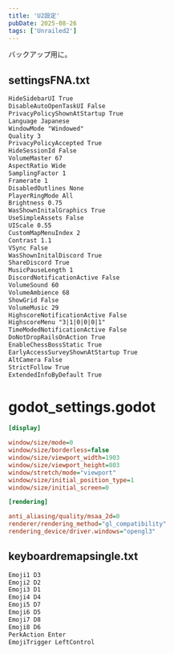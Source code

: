 ```yaml
---
title: 'U2設定'
pubDate: 2025-08-26
tags: ['Unrailed2']
---
```


バックアップ用に。

## settingsFNA.txt

```txt frame="code" title="settingsFNA.txt"
HideSidebarUI True
DisableAutoOpenTaskUI False
PrivacyPolicyShownAtStartup True
Language Japanese
WindowMode "Windowed"
Quality 3
PrivacyPolicyAccepted True
HideSessionId False
VolumeMaster 67
AspectRatio Wide
SamplingFactor 1
Framerate 1
DisabledOutlines None
PlayerRingMode All
Brightness 0.75
WasShownInitalGraphics True
UseSimpleAssets False
UIScale 0.55
CustomMapMenuIndex 2
Contrast 1.1
VSync False
WasShownInitalDiscord True
ShareDiscord True
MusicPauseLength 1
DiscordNotificationActive False
VolumeSound 60
VolumeAmbience 68
ShowGrid False
VolumeMusic 29
HighscoreNotificationActive False
HighscoreMenu "3|1|0|0|0|1"
TimeModedNotificationActive False
DoNotDropRailsOnAction True
EnableChessBossStatic True
EarlyAccessSurveyShownAtStartup True
AltCamera False
StrictFollow True
ExtendedInfoByDefault True
```

# godot_settings.godot

```ini title="godot_settings.godot"
[display]

window/size/mode=0
window/size/borderless=false
window/size/viewport_width=1903
window/size/viewport_height=803
window/stretch/mode="viewport"
window/size/initial_position_type=1
window/size/initial_screen=0

[rendering]

anti_aliasing/quality/msaa_2d=0
renderer/rendering_method="gl_compatibility"
rendering_device/driver.windows="opengl3"
```

## keyboardremapsingle.txt

```txt frame="code" title="keyboardremapsingle.txt"
Emoji1 D3
Emoji2 D2
Emoji3 D1
Emoji4 D4
Emoji5 D7
Emoji6 D5
Emoji7 D8
Emoji8 D6
PerkAction Enter
EmojiTrigger LeftControl
```
